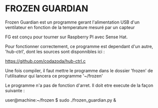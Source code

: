 # FROZEN GUARDIAN

Frozen Guardian est un programme gerant l'alimentation USB d'un
ventilateur en fonction de la temperature mesuré par un capteur

FG est conçu pour tourner sur Raspberry PI avec Sense Hat.

Pour fonctionner correctement, ce programme est dependant d'un
autre, 'hub-ctrl', dont les sources sont disponnibles ici :

https://github.com/codazoda/hub-ctrl.c

Une fois compiler, il faut mettre le programme dans le dossier
'frozen' de l'utilisateur qui lancera ce programme '~/frozen'

Le programme n'a pas de fonction d'arret. 
Il doit etre execute de la façon suivante :

user@machine:~/frozen $ sudo ./frozen_guardian.py &
